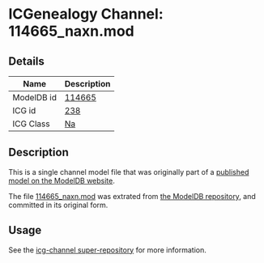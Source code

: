 # ICGenealogy Channel: 114665\_naxn.mod

## Details

Name | Description
---- | -----------
ModelDB id | [114665](http://senselab.med.yale.edu/ModelDB/ShowModel.cshtml?model=114665)
ICG id | [238](http://icg.neurotheory.ox.ac.uk/channels/2/238)
ICG Class | [Na](http://icg.neurotheory.ox.ac.uk/channels/2)

## Description

This is a single channel model file that was originally part of a [published model on the ModelDB website](http://senselab.med.yale.edu/mModelDB/ShowModel.cshtml?model=114665).

The file [114665\_naxn.mod](114665_naxn.mod) was extrated from [the ModelDB repository](http://senselab.med.yale.edu/ModelDB/ShowModel.cshtml?model=114665), and committed in its original form.

## Usage

See the [icg-channel super-repository](https://github.com/icgenealogy/icg-channels) for more information.